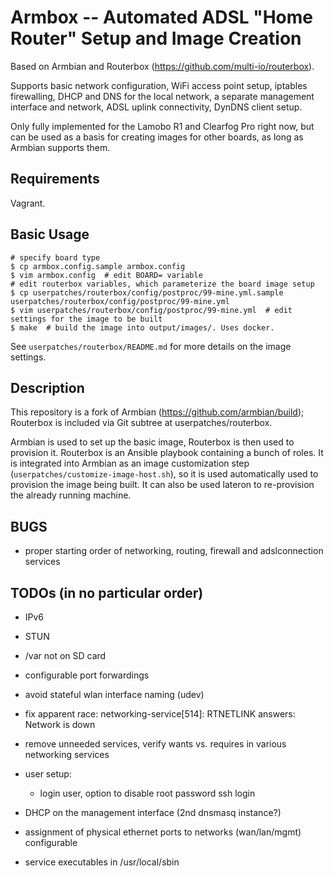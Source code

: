 # Armbox -- Automated ADSL "Home Router" Setup and Image Creation

Based on Armbian and Routerbox (https://github.com/multi-io/routerbox).

Supports basic network configuration, WiFi access point setup,
iptables firewalling, DHCP and DNS for the local network, a separate
management interface and network, ADSL uplink connectivity, DynDNS
client setup.

Only fully implemented for the Lamobo R1 and Clearfog Pro right now,
but can be used as a basis for creating images for other boards, as long
as Armbian supports them.

## Requirements

Vagrant.

## Basic Usage

```
# specify board type
$ cp armbox.config.sample armbox.config
$ vim armbox.config  # edit BOARD= variable
# edit routerbox variables, which parameterize the board image setup
$ cp userpatches/routerbox/config/postproc/99-mine.yml.sample userpatches/routerbox/config/postproc/99-mine.yml
$ vim userpatches/routerbox/config/postproc/99-mine.yml  # edit settings for the image to be built
$ make  # build the image into output/images/. Uses docker.
```

See `userpatches/routerbox/README.md` for more details on the image
settings.

## Description

This repository is a fork of Armbian (https://github.com/armbian/build);
Routerbox is included via Git subtree at
userpatches/routerbox.

Armbian is used to set up the basic image, Routerbox is then used to
provision it. Routerbox is an Ansible playbook containing a bunch of
roles. It is integrated into Armbian as an image customization step
(`userpatches/customize-image-host.sh`), so it is used automatically
used to provision the image being built. It can also be used lateron
to re-provision the already running machine.


## BUGS

- proper starting order of networking, routing, firewall
  and adslconnection services
  

## TODOs (in no particular order)

- IPv6

- STUN

- /var not on SD card

- configurable port forwardings

- avoid stateful wlan interface naming (udev)

- fix apparent race: networking-service[514]: RTNETLINK answers: Network is down

- remove unneeded services, verify wants vs. requires in various networking services

- user setup:

    - login user, option to disable root password ssh login

- DHCP on the management interface (2nd dnsmasq instance?)

- assignment of physical ethernet ports to networks (wan/lan/mgmt) configurable

- service executables in /usr/local/sbin
